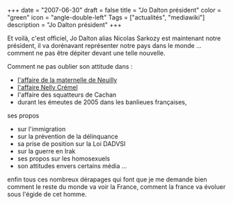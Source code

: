 +++
date = "2007-06-30"
draft = false
title = "Jo Dalton président"
color = "green"
icon = "angle-double-left"
Tags = ["actualités", "mediawiki"]
description = "Jo Dalton président"
+++

Et voilà, c'est officiel, Jo Dalton alias Nicolas Sarkozy est maintenant
notre président, il va dorénavant représenter notre pays dans le monde
... comment ne pas être dépiter devant une telle nouvelle.

Comment ne pas oublier son attitude dans :

-   [l'affaire de la maternelle de
    Neuilly](http://fr.wikipedia.org/wiki/Affaire_de_la_maternelle_de_Neuilly)
-   [l'affaire Nelly
    Crémel](http://fr.wikipedia.org/wiki/Affaire_Cremel)
-   l'affaire des squatteurs de Cachan
-   durant les émeutes de 2005 dans les banlieues françaises,

ses propos

-   sur l'immigration
-   sur la prévention de la délinquance
-   sa prise de position sur la Loi DADVSI
-   sur la guerre en Irak
-   ses propos sur les homosexuels
-   son attitudes envers certains média ...

enfin tous ces nombreux dérapages qui font que je me demande bien
comment le reste du monde va voir la France, comment la france va
évoluer sous l'égide de cet homme.
